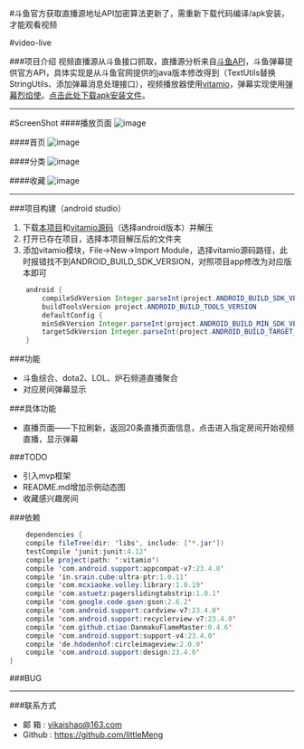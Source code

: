 #斗鱼官方获取直播源地址API加密算法更新了，需重新下载代码编译/apk安装，才能观看视频

#video-live

###项目介绍
视频直播源从斗鱼接口抓取，直播源分析来自[斗鱼API](https://github.com/soimort/you-get/blob/0984190f93bd0b5c55748c41ca657d1ba6bf5a6b/src/you_get/extractors/douyutv.py)，斗鱼弹幕提供官方API，具体实现是从斗鱼官网提供的java版本修改得到（TextUtils替换StringUtils、添加弹幕消息处理接口），视频播放器使用[vitamio](https://www.vitamio.org/)，弹幕实现使用[弹幕烈焰使](https://github.com/Bilibili/DanmakuFlameMaster)。[点击此处下载apk安装文件](https://github.com/littleMeng/video-live/raw/master/app-debug.apk)。

---

#ScreenShot
####播放页面
![image](https://raw.githubusercontent.com/littleMeng/video-live/master/screen-shot/play.png)

####首页
![image](https://raw.githubusercontent.com/littleMeng/video-live/master/screen-shot/head.png)

####分类
![image](https://raw.githubusercontent.com/littleMeng/video-live/master/screen-shot/classify.png)

####收藏
![image](https://raw.githubusercontent.com/littleMeng/video-live/master/screen-shot/heart.png)

---

###项目构建（android studio）
1. 下载[本项目](https://github.com/littleMeng/video-live)和[vitamio源码](https://www.vitamio.org/Download/)（选择android版本）并解压
2. 打开已存在项目，选择本项目解压后的文件夹
3. 添加vitamio模块，File->New->Import Module，选择vitamio源码路径，此时报错找不到ANDROID_BUILD_SDK_VERSION，对照项目app修改为对应版本即可
```java
    android {
        compileSdkVersion Integer.parseInt(project.ANDROID_BUILD_SDK_VERSION)
        buildToolsVersion project.ANDROID_BUILD_TOOLS_VERSION
        defaultConfig {
        minSdkVersion Integer.parseInt(project.ANDROID_BUILD_MIN_SDK_VERSION)
        targetSdkVersion Integer.parseInt(project.ANDROID_BUILD_TARGET_SDK_VERSION)
    }
```

###功能
* 斗鱼综合、dota2、LOL、炉石频道直播聚合
* 对应房间弹幕显示

###具体功能
* 直播页面——下拉刷新，返回20条直播页面信息，点击进入指定房间开始视频直播，显示弹幕

###TODO
* 引入mvp框架
* README.md增加示例动态图
* 收藏感兴趣房间

###依赖
```java
    dependencies {
    compile fileTree(dir: 'libs', include: ['*.jar'])
    testCompile 'junit:junit:4.12'
    compile project(path: ':vitamio')
    compile 'com.android.support:appcompat-v7:23.4.0'
    compile 'in.srain.cube:ultra-ptr:1.0.11'
    compile 'com.mcxiaoke.volley:library:1.0.19'
    compile 'com.astuetz:pagerslidingtabstrip:1.0.1'
    compile 'com.google.code.gson:gson:2.6.2'
    compile 'com.android.support:cardview-v7:23.4.0'
    compile 'com.android.support:recyclerview-v7:23.4.0'
    compile 'com.github.ctiao:DanmakuFlameMaster:0.4.6'
    compile 'com.android.support:support-v4:23.4.0'
    compile 'de.hdodenhof:circleimageview:2.0.0'
    compile 'com.android.support:design:23.4.0'
}
```

###BUG

---

###联系方式
* 邮  箱 : yikaishao@163.com
* Github : https://github.com/littleMeng
